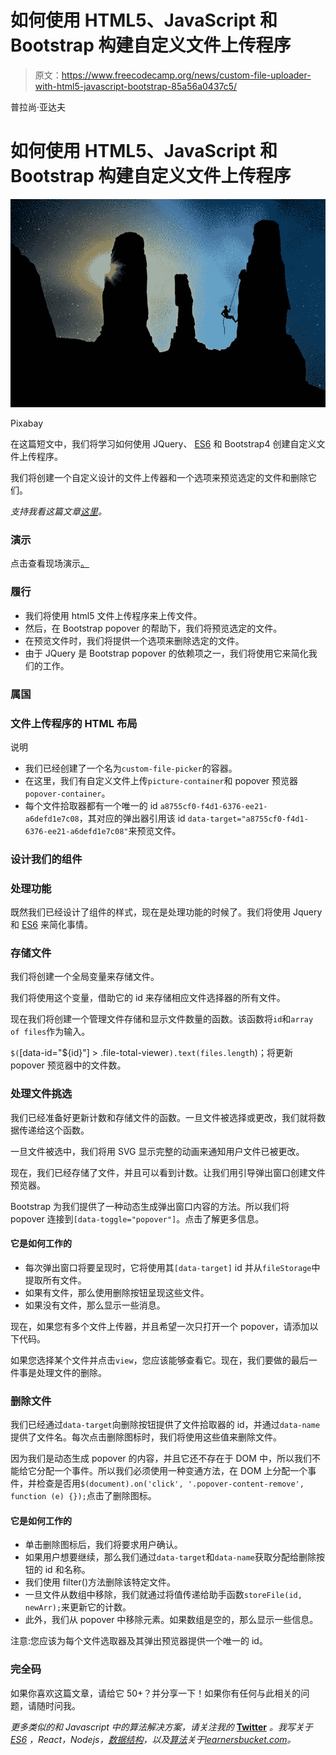 # 如何使用 HTML5、JavaScript 和 Bootstrap 构建自定义文件上传程序

> 原文：<https://www.freecodecamp.org/news/custom-file-uploader-with-html5-javascript-bootstrap-85a56a0437c5/>

普拉尚·亚达夫

# 如何使用 HTML5、JavaScript 和 Bootstrap 构建自定义文件上传程序

![1*B6zah6pnLHvaYJ1Gppp-hQ](img/b79ef5fd43fd675da3f3c192e33e257d.png)

Pixabay

在这篇短文中，我们将学习如何使用 JQuery、 [ES6](https://learnersbucket.com/tutorials/es6/es6-intro) 和 Bootstrap4 创建自定义文件上传程序。

我们将创建一个自定义设计的文件上传器和一个选项来预览选定的文件和删除它们。

*支持我看这篇文章[这里](https://learnersbucket.com/examples/bootstrap4/custom-fileuploader-in-javascript/)。*

### 演示

点击查看现场演示[。](https://codepen.io/Learnersbucket/pen/drWENz)

### 履行

*   我们将使用 html5 文件上传程序来上传文件。
*   然后，在 Bootstrap popover 的帮助下，我们将预览选定的文件。
*   在预览文件时，我们将提供一个选项来删除选定的文件。
*   由于 JQuery 是 Bootstrap popover 的依赖项之一，我们将使用它来简化我们的工作。

### 属国

### 文件上传程序的 HTML 布局

说明

*   我们已经创建了一个名为`custom-file-picker`的容器。
*   在这里，我们有自定义文件上传`picture-container`和 popover 预览器`popover-container`。
*   每个文件拾取器都有一个唯一的 id `a8755cf0-f4d1-6376-ee21-a6defd1e7c08`，其对应的弹出器引用该 id `data-target="a8755cf0-f4d1-6376-ee21-a6defd1e7c08"`来预览文件。

### 设计我们的组件

### 处理功能

既然我们已经设计了组件的样式，现在是处理功能的时候了。我们将使用 Jquery 和 [ES6](https://learnersbucket.com/tutorials/es6/es6-intro) 来简化事情。

### 存储文件

我们将创建一个全局变量来存储文件。

我们将使用这个变量，借助它的 id 来存储相应文件选择器的所有文件。

现在我们将创建一个管理文件存储和显示文件数量的函数。该函数将`id`和`array of files`作为输入。

`$(`[data-id="${id}"] > .file-total-viewer`).text(files.lengt`h)；将更新 popover 预览器中的文件数。

### 处理文件挑选

我们已经准备好更新计数和存储文件的函数。一旦文件被选择或更改，我们就将数据传递给这个函数。

一旦文件被选中，我们将用 SVG 显示完整的动画来通知用户文件已被更改。

现在，我们已经存储了文件，并且可以看到计数。让我们用引导弹出窗口创建文件预览器。

Bootstrap 为我们提供了一种动态生成弹出窗口内容的方法。所以我们将 popover 连接到`[data-toggle="popover"]`。点击了解更多信息。

#### 它是如何工作的

*   每次弹出窗口将要呈现时，它将使用其`[data-target]` id 并从`fileStorage`中提取所有文件。
*   如果有文件，那么使用删除按钮呈现这些文件。
*   如果没有文件，那么显示一些消息。

现在，如果您有多个文件上传器，并且希望一次只打开一个 popover，请添加以下代码。

如果您选择某个文件并点击`view`，您应该能够查看它。现在，我们要做的最后一件事是处理文件的删除。

### 删除文件

我们已经通过`data-target`向删除按钮提供了文件拾取器的 id，并通过`data-name`提供了文件名。每次点击删除图标时，我们将使用这些值来删除文件。

因为我们是动态生成 popover 的内容，并且它还不存在于 DOM 中，所以我们不能给它分配一个事件。所以我们必须使用一种变通方法，在 DOM 上分配一个事件，并检查是否用`$(document).on('click', '.popover-content-remove', function (e) {});`点击了删除图标。

#### 它是如何工作的

*   单击删除图标后，我们将要求用户确认。
*   如果用户想要继续，那么我们通过`data-target`和`data-name`获取分配给删除按钮的 id 和名称。
*   我们使用 filter()方法删除该特定文件。
*   一旦文件从数组中移除，我们就通过将值传递给助手函数`storeFile(id, newArr);`来更新它的计数。
*   此外，我们从 popover 中移除元素。如果数组是空的，那么显示一些信息。

注意:您应该为每个文件选取器及其弹出预览器提供一个唯一的 id。

### 完全码

如果你喜欢这篇文章，请给它 50+？并分享一下！如果你有任何与此相关的问题，请随时问我。

*更多类似的和 Javascript 中的算法解决方案，请关注我的* [**Twitter**](https://twitter.com/LearnersBucket) *。*我写关于 [ES6](https://learnersbucket.com/tutorials/es6/es6-intro/) ，React，Nodejs，[数据结构](https://learnersbucket.com/tutorials/topics/data-structures/)，以及[算法](https://learnersbucket.com/examples/topics/algorithms/)关于[*learnersbucket.com*](https://learnersbucket.com/)*。*